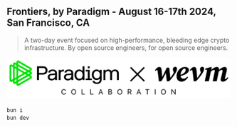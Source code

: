 ## Frontiers, by Paradigm - August 16-17th 2024, San Francisco, CA

> A two-day event focused on high-performance, bleeding edge crypto infrastructure. By open source engineers, for open source engineers.

![](assets/readme.svg "")


```bash
bun i
bun dev
```
